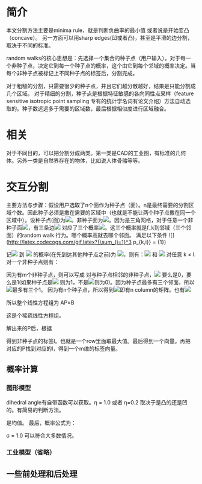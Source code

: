 # 简介

本文分割方法主要是minima rule，就是判断负曲率的最小值 或者说是开始变凸（concave）。
另一方面可以用sharp edges(凹或者凸)，甚至是平滑的边分割，取决于不同的标准。

random walks的核心思想是：先选择一个集合的种子点（用户输入）。对于每一个非种子点，决定它到每一个种子点的概率，这个由它到每个邻域的概率决定。当每个非种子点被标记上不同种子点的标签后，分割完成。

对于粗糙的分割，只需要很少的种子点，并且它们越分散越好，结果是只能分割成几个区域。
对于精细的分割，种子点是根据特征敏感的各向同性点采样（feature sensitive isotropic point sampling 专有的统计学名词有论文介绍）方法自动选取的。种子数远远多于需要的区域数，最后根据相似度进行区域融合。

# 相关

对于不同目的，可以把分割分成两类。第一类是CAD的工业图，有标准的几何体。另外一类是自然界存在的物体，比如说人体骨骼等等。

# 交互分割

主要方法与步骤：假设用户选取了n个面作为种子点（面）。n是最终需要的分割区域个数。因此种子必须是撒在需要的区域中（也就是不能让两个种子点撒在同一个区域中）。设种子点(面)为<img src="http://latex.codecogs.com/gif.latex?s_1,s_2....s_n"/>。非种子面为<img src="http://latex.codecogs.com/gif.latex?f_1,f_2.....f_m"/>。因为是三角网格，对于任意一个非种子面<img src="http://latex.codecogs.com/gif.latex?f_k"/>，有三条边<img src="http://latex.codecogs.com/gif.latex?e_{k,1},e_{k,2},e_{k,3}"/> 对应了三个概率<img src="http://latex.codecogs.com/gif.latex?p_{k,1},p_{k,2},p_{k,3}"/>。这三个概率就是f_k到邻域（三个邻面）的random walk 行为。哪个概率高就去哪个邻面。
满足以下条件
![] (http://latex.codecogs.com/gif.latex?{\sum_{i=1}^3 p_{k,i}} = {1})

记<img src="http://latex.codecogs.com/gif.latex?f_k"/> 到 <img src="http://latex.codecogs.com/gif.latex?s_l"/> 的概率(在先到达其他种子点之前)为 <img src="http://latex.codecogs.com/gif.latex?P^l(f_k)"/>，则有：<img src="http://latex.codecogs.com/gif.latex?P^l(s_l) = 1"/> 和 <img src="http://latex.codecogs.com/gif.latex?P^l(s_k)=0"/> 对任意 k ≠ l.
对一个非种子点则有：


因为有m个非种子点，则可以写成 
对与种子点相邻的非种子点，<img src="http://latex.codecogs.com/gif.latex?P^l(f_k)"/> 要么是0，要么是1(如果种子点是<img src="http://latex.codecogs.com/gif.latex?s_l"/> 则为1，不是<img src="http://latex.codecogs.com/gif.latex?s_l"/>则为0)。因为种子点最多有三个邻面，所以<img src="http://latex.codecogs.com/gif.latex?B^l"/>最多有三个1。
因为有n个种子点，所以得到<img src="http://latex.codecogs.com/gif.latex?P_{mxn}"/>即有n column的矩阵。也有<img src="http://latex.codecogs.com/gif.latex?B = (B_1，...,B_n)"/>

所以整个线性方程组为  AP=B

这是个稀疏线性方程组。

解出来的P后，根据
 
得到非种子点的标签l。也就是一个row里面取最大值。最后得到一个向量。再把对应的P找到对应的l，得到一个m维的标签向量。

## 概率计算
### 图形模型

dihedral angle有自带函数可以获取。η = 1.0 或者 η=0.2 取决于是凸的还是凹的。有简易的判断方法。

 
是均值。
最后，概率公式为：

σ = 1.0 可以符合大多数情况。

### 工业模型（省略）

## 一些前处理和后处理








